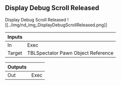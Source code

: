 ## Display Debug Scroll Released
Display Debug Scroll Released
![[../img/nd_img_DisplayDebugScrollReleased.png]]

|Inputs||
|--|--|
| In | Exec |
| Target | TBLSpectator Pawn Object Reference |

|Outputs||
|--|--|
| Out | Exec |

